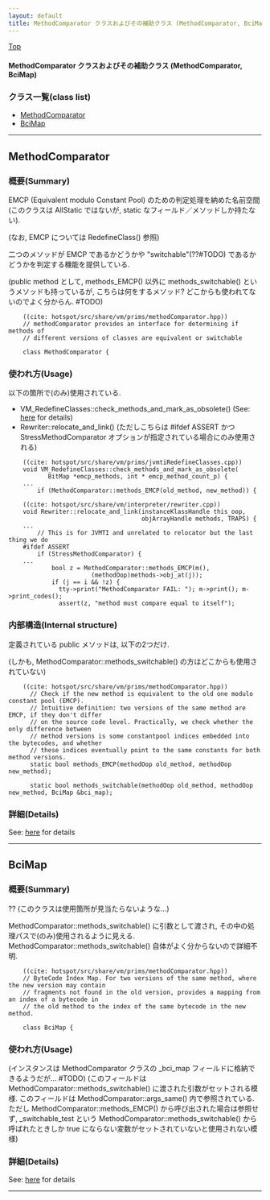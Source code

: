 ```yaml
---
layout: default
title: MethodComparator クラスおよびその補助クラス (MethodComparator, BciMap)
---
```

[Top](../index.html)

#### MethodComparator クラスおよびその補助クラス (MethodComparator, BciMap)



### クラス一覧(class list)

  * [MethodComparator](#nohoV2Dry0)
  * [BciMap](#noDO85knvR)


---
## <a name="nohoV2Dry0" id="nohoV2Dry0">MethodComparator</a>

### 概要(Summary)
EMCP (Equivalent modulo Constant Pool) のための判定処理を納めた名前空間
(このクラスは AllStatic ではないが, static なフィールド／メソッドしか持たない).

(なお, EMCP については RedefineClass() 参照)

二つのメソッドが EMCP であるかどうかや "switchable"(??#TODO) であるかどうかを判定する機能を提供している.

(public method として, methods_EMCP() 以外に methods_switchable() というメソッドも持っているが, こちらは何をするメソッド? 
 どこからも使われてないのでよく分からん. #TODO)


```
    ((cite: hotspot/src/share/vm/prims/methodComparator.hpp))
    // methodComparator provides an interface for determining if methods of
    // different versions of classes are equivalent or switchable
    
    class MethodComparator {
```

### 使われ方(Usage)
以下の箇所で(のみ)使用されている.

* VM_RedefineClasses::check_methods_and_mark_as_obsolete()  (See: [here](no2935-Vj.html) for details)
* Rewriter::relocate_and_link()
  (ただしこちらは #ifdef ASSERT かつ StressMethodComparator オプションが指定されている場合にのみ使用される)


```
    ((cite: hotspot/src/share/vm/prims/jvmtiRedefineClasses.cpp))
    void VM_RedefineClasses::check_methods_and_mark_as_obsolete(
           BitMap *emcp_methods, int * emcp_method_count_p) {
    ...
        if (MethodComparator::methods_EMCP(old_method, new_method)) {
```


```
    ((cite: hotspot/src/share/vm/interpreter/rewriter.cpp))
    void Rewriter::relocate_and_link(instanceKlassHandle this_oop,
                                     objArrayHandle methods, TRAPS) {
    ...
        // This is for JVMTI and unrelated to relocator but the last thing we do
    #ifdef ASSERT
        if (StressMethodComparator) {
    ...
            bool z = MethodComparator::methods_EMCP(m(),
                       (methodOop)methods->obj_at(j));
            if (j == i && !z) {
              tty->print("MethodComparator FAIL: "); m->print(); m->print_codes();
              assert(z, "method must compare equal to itself");
```

### 内部構造(Internal structure)
定義されている public メソッドは, 以下の2つだけ.

(しかも, MethodComparator::methods_switchable() の方はどこからも使用されていない)

```
    ((cite: hotspot/src/share/vm/prims/methodComparator.hpp))
      // Check if the new method is equivalent to the old one modulo constant pool (EMCP).
      // Intuitive definition: two versions of the same method are EMCP, if they don't differ
      // on the source code level. Practically, we check whether the only difference between
      // method versions is some constantpool indices embedded into the bytecodes, and whether
      // these indices eventually point to the same constants for both method versions.
      static bool methods_EMCP(methodOop old_method, methodOop new_method);
    
      static bool methods_switchable(methodOop old_method, methodOop new_method, BciMap &bci_map);
```




### 詳細(Details)
See: [here](../doxygen/classMethodComparator.html) for details

---
## <a name="noDO85knvR" id="noDO85knvR">BciMap</a>

### 概要(Summary)
?? (このクラスは使用箇所が見当たらないような...)

MethodComparator::methods_switchable() に引数として渡され, その中の処理パスで(のみ)使用されるように見える.
MethodComparator::methods_switchable() 自体がよく分からないので詳細不明.


```
    ((cite: hotspot/src/share/vm/prims/methodComparator.hpp))
    // ByteCode Index Map. For two versions of the same method, where the new version may contain
    // fragments not found in the old version, provides a mapping from an index of a bytecode in
    // the old method to the index of the same bytecode in the new method.
    
    class BciMap {
```

### 使われ方(Usage)
(インスタンスは MethodComparator クラスの _bci_map フィールドに格納できるようだが... #TODO)
(このフィールドは MethodComparator::methods_switchable() に渡された引数がセットされる模様.
このフィールドは MethodComparator::args_same() 内で参照されている.
ただし MethodComparator::methods_EMCP() から呼び出された場合は参照せず,
_switchable_test という MethodComparator::methods_switchable() から呼ばれたときしか
true にならない変数がセットされていないと使用されない模様)




### 詳細(Details)
See: [here](../doxygen/classBciMap.html) for details

---
